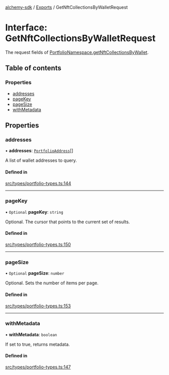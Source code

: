 [alchemy-sdk](../README.md) / [Exports](../modules.md) / GetNftCollectionsByWalletRequest

# Interface: GetNftCollectionsByWalletRequest

The request fields of [PortfolioNamespace.getNftCollectionsByWallet](../classes/PortfolioNamespace.md#getnftcollectionsbywallet).

## Table of contents

### Properties

- [addresses](GetNftCollectionsByWalletRequest.md#addresses)
- [pageKey](GetNftCollectionsByWalletRequest.md#pagekey)
- [pageSize](GetNftCollectionsByWalletRequest.md#pagesize)
- [withMetadata](GetNftCollectionsByWalletRequest.md#withmetadata)

## Properties

### addresses

• **addresses**: [`PortfolioAddress`](PortfolioAddress.md)[]

A list of wallet addresses to query.

#### Defined in

[src/types/portfolio-types.ts:144](https://github.com/alchemyplatform/alchemy-sdk-js/blob/1ee40cb2/src/types/portfolio-types.ts#L144)

___

### pageKey

• `Optional` **pageKey**: `string`

Optional. The cursor that points to the current set of results.

#### Defined in

[src/types/portfolio-types.ts:150](https://github.com/alchemyplatform/alchemy-sdk-js/blob/1ee40cb2/src/types/portfolio-types.ts#L150)

___

### pageSize

• `Optional` **pageSize**: `number`

Optional. Sets the number of items per page.

#### Defined in

[src/types/portfolio-types.ts:153](https://github.com/alchemyplatform/alchemy-sdk-js/blob/1ee40cb2/src/types/portfolio-types.ts#L153)

___

### withMetadata

• **withMetadata**: `boolean`

If set to true, returns metadata.

#### Defined in

[src/types/portfolio-types.ts:147](https://github.com/alchemyplatform/alchemy-sdk-js/blob/1ee40cb2/src/types/portfolio-types.ts#L147)
